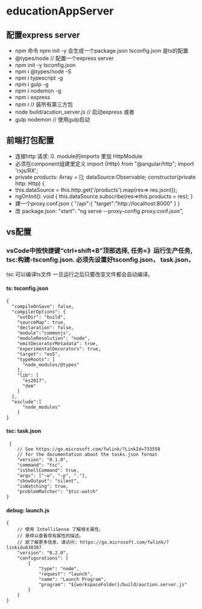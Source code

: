 educationAppServer
=======

## 配置express server

* npm 命令 npm init -y 会生成一个package.json tsconfig.json 是ts的配置
* @types/node // 配置一个express server 
* npm init -y tsconfig.json 
* npm i @types/node -S 
* npm i typescript -g
* npm i gulp -g
* npm i nodemon -g
* npm i express
* npm i // 装所有第三方包
* node build/acution_server.js // 启动express 
或者
* gulp nodemon // 使用gulp启动

## 前端打包配置
* 连接http 请求: 0. module的imports 里加 HttpModule
* 必须在component组建里定义 import {Http} from "@angular/http"; import 'rxjs/RX';
* private products: Array = []; dataSource:Observable; constructor(private http: Http) {
* this.dataSource = this.http.get('/products').map(res=> res.json());
* ngOnInit(): void { this.dataSource.subscribe(res=>this.products = res); }
* 建一个proxy.conf.json { "/api":{ "target":"http://localhost:8000" } }
* 改 package.json: "start": "ng serve --proxy-config proxy.conf.json",

## vs配置
### vsCode中按快捷键“ctrl+shift+B”顶部选择, 任务=》运行生产任务,  tsc:构建-tsconfig.json. 必须先设置好tsconfig.json， task.json，
tsc 可以编译ts文件 一旦运行之后只要改变文件都会自动编译。

#### ts: tsconfig.json
```
{
  "compileOnSave": false,
  "compilerOptions": {
    "outDir": "build",
    "sourceMap": true,
    "declaration": false,
    "module":"commonjs",
    "moduleResolution": "node",
    "emitDecoratorMetadata": true,
    "experimentalDecorators": true,
    "target": "es5",
    "typeRoots": [
      "node_modules/@types"
    ],
    "lib": [
      "es2017",
      "dom"
    ]
  },
  "exclude":[
      "node_modules"
    ]
}
```

#### tsc: task.json
```
 {
    // See https://go.microsoft.com/fwlink/?LinkId=733558
    // for the documentation about the tasks.json format
    "version": "0.1.0",
    "command": "tsc",
    "isShellCommand": true,
    "args": ["-w", "-p", "."],
    "showOutput": "silent",
    "isWatching": true,
    "problemMatcher": "$tsc-watch"
}
```

#### debug: launch.js
```
{
    // 使用 IntelliSense 了解相关属性。 
    // 悬停以查看现有属性的描述。
    // 欲了解更多信息，请访问: https://go.microsoft.com/fwlink/?linkid=830387
    "version": "0.2.0",
    "configurations": [
        {
            "type": "node",
            "request": "launch",
            "name": "Launch Program",
            "program": "${workspaceFolder}/build/auction.server.js"
        }
    ]
}
```
